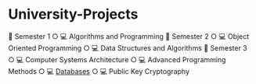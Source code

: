 # University-Projects


📂 Semester 1
 ○ 💻 Algorithms and Programming
📂 Semester 2
 ○ 💻 Object Oriented Programming
 ○ 💻 Data Structures and Algorithms
📂 Semester 3
 ○ 💻 Computer Systems Architecture
 ○ 💻 Advanced Programming Methods
 ○ 💻 [Databases](https://github.com/SpatariuIoanGabriel/University-Projects/tree/main/Databases)
 ○ 💻 Public Key Cryptography
